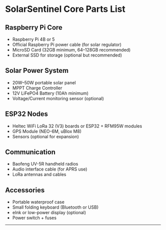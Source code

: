# SolarSentinel Core Parts List

## Raspberry Pi Core
- Raspberry Pi 4B or 5
- Official Raspberry Pi power cable (for solar regulator)
- MicroSD Card (32GB minimum, 64–128GB recommended)
- External SSD for storage (optional but recommended)

## Solar Power System
- 20W–50W portable solar panel
- MPPT Charge Controller
- 12V LiFePO4 Battery (10Ah minimum)
- Voltage/Current monitoring sensor (optional)

## ESP32 Nodes
- Heltec WiFi LoRa 32 (V3) boards or ESP32 + RFM95W modules
- GPS Module (NEO-6M, uBlox M8)
- Sensors (optional for expansion)

## Communication
- Baofeng UV-5R handheld radios
- Audio interface cable (for APRS use)
- LoRa antennas and cables

## Accessories
- Portable waterproof case
- Small folding keyboard (Bluetooth or USB)
- eInk or low-power display (optional)
- Power switch + fuses

---
